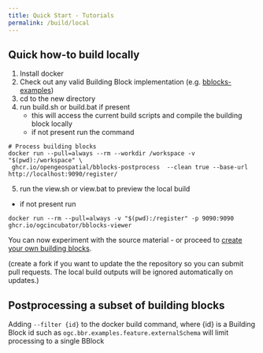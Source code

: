 ```yaml
---
title: Quick Start - Tutorials
permalink: /build/local
---
```



## Quick how-to build locally

1. Install docker 
2. Check out any valid Building Block implementation (e.g. [bblocks-examples](https://ogcincubator.github.io/bblocks-examples/))
3. cd to the new directory
4. run build.sh or build.bat if present
   - this will access the current build scripts and compile the building block locally
   - if not present run the command 
 ```shell
# Process building blocks
docker run --pull=always --rm --workdir /workspace -v "$(pwd):/workspace" \
  ghcr.io/opengeospatial/bblocks-postprocess  --clean true --base-url http://localhost:9090/register/
```
5. run the view.sh or view.bat to preview the local build
 - if not present run 
 ```shell
docker run --rm --pull=always -v "$(pwd):/register" -p 9090:9090 ghcr.io/ogcincubator/bblocks-viewer
```
You can now experiment with the source material - or proceed to [create your own building blocks](../create).

(create a fork if you want to update the the repository so you can submit pull requests. The local build outputs will be ignored automatically on updates.)

## Postprocessing a subset of building blocks

Adding `--filter {id}` to the docker build command,  where {id} is a Building Block id such as `ogc.bbr.examples.feature.externalSchema` will limit processing to a single BBlock
